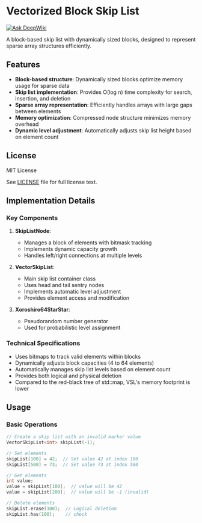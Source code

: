 # Vectorized Block Skip List
[![Ask DeepWiki](https://deepwiki.com/badge.svg)](https://deepwiki.com/IMSDcrueoft/Vectorized-Block-Skip-List)

A block-based skip list with dynamically sized blocks, designed to represent sparse array structures efficiently.

## Features

- **Block-based structure**: Dynamically sized blocks optimize memory usage for sparse data
- **Skip list implementation**: Provides O(log n) time complexity for search, insertion, and deletion
- **Sparse array representation**: Efficiently handles arrays with large gaps between elements
- **Memory optimization**: Compressed node structure minimizes memory overhead
- **Dynamic level adjustment**: Automatically adjusts skip list height based on element count

## License

MIT License

See [LICENSE](LICENSE) file for full license text.

## Implementation Details

### Key Components

1. **SkipListNode**:
   - Manages a block of elements with bitmask tracking
   - Implements dynamic capacity growth
   - Handles left/right connections at multiple levels

2. **VectorSkipList**:
   - Main skip list container class
   - Uses head and tail sentry nodes
   - Implements automatic level adjustment
   - Provides element access and modification

3. **Xoroshiro64StarStar**:
   - Pseudorandom number generator
   - Used for probabilistic level assignment

### Technical Specifications

- Uses bitmaps to track valid elements within blocks
- Dynamically adjusts block capacities (4 to 64 elements)
- Automatically manages skip list levels based on element count
- Provides both logical and physical deletion
- Compared to the red-black tree of std::map, VSL's memory footprint is lower

## Usage

### Basic Operations

```cpp
// Create a skip list with an invalid marker value
VectorSkipList<int> skipList(-1);

// Set elements
skipList[100] = 42;  // Set value 42 at index 100
skipList[500] = 73;  // Set value 73 at index 500

// Get elements
int value;
value = skipList[100];  // value will be 42
value = skipList[200];  // value will be -1 (invalid)

// Delete elements
skipList.erase(100);  // Logical deletion
skipList.has(100);    // check
